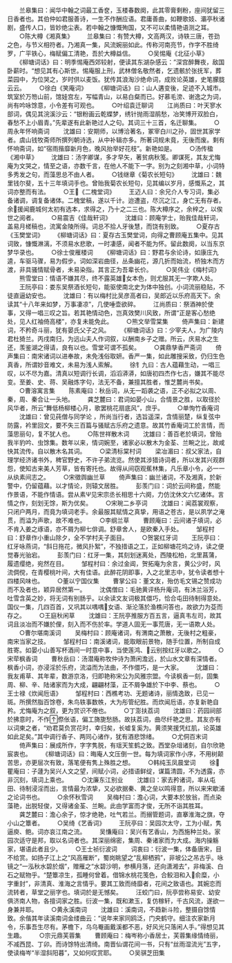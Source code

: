 <!-- { "loadSidebar": true } -->
　　兰皋集曰：闻华中翰之词最工香奁，玉楼春数阕，此其零膏剩粉，座间犹留三日香者也。其伯仲如君服善诗，一生不作酬应语。君庸善曲，如鞭歌妓、灞亭秋诸剧，盛传人口，皆妙绝尘表。若中翰之慷慨殉国，又不可以柔情艳语测之耳。
　　○陈大樽《湘真集》
　　兰皋集曰：有赞大樽，文高两汉，诗轶三唐，苍劲之色，与节义相符者。乃湘真一集，风流婉丽如此。传称河南亮节，作字不胜绮罗，广平铁心，梅赋偏工清艳，吾於大樽益信。
　　○吴惕庵《北征小草》
　　《柳塘词话》曰：明季惕庵西郊较射，便读其东湖杂感云：”深宫醉舞夜，敌国卧薪时。“想见其有心斯世。惕庵服上刑，武林僧名敬然者，乞遗骸於张抚军，葬菜园中，为位哭之，岁时供以麦饭。犹传其浪淘沙绝命词，成败论英雄，史笔朦胧云云。
　　○徐白《笑庵词》
　　《柳塘词话》曰：山人遘变後，足迹不入城市。筑室於万笏山前，馆娃宫左，写幅青山，以易白粲而已。好慕毛滂、谢逸之为词，尚有吟咏馀意，小令差有可观也。
　　○叶绍袁迁聊词
　　江尚质曰：叶天寥水部词，偶见其浣溪沙云：“银粉画云乾蝶梦，绣针抛雨湿鹃愁，冶笑博开双脸白，春愁不上小眉青。”先辈遂有此新艳过人之句。其词三十三首，名迁聊集。
　　○周永年怀响斋词
　　沈雄曰：安期师，以博洽著名，冢宰白川之孙，固世其家学者。虞山钱牧斋师所撰列朝诗选，从中补辑亦多。所著词规未竟，无後而废。剩有怀响斋词，如“宿雨揩靡新月色，晚风抬举好花枝”。新艳如是。
　　○汤传楹《湘中草》
　　沈雄曰：汤字卿谋，多才早矢，著贫病秋笺。卿谋死，其友尤悔庵为文哭之，情至之语，亦数千言，在他人不能下一字。别为之刻湘中草，小词特多秀发之句，而藻思总不由人者。
　　○钱继章《菊农长短句》
　　沈雄曰：魏里钱尔斐，五十三年填词手也。曾贻我菊农长短句，见其编以岁月，感慨系之，其词亦整而有法。
　　○王《二槐堂词》
　　王迈人曰：余兄介人专习词，集必备诸调，调复备诸体。二槐堂稿，遂以千计。迨遭盗，尽沉之江，身亡无有存者。余援闻鹿城何太初有选本，求得之，乃十之二三也。陈大樽序之，余梓之，以俟世之阅者。
　　○易震吉《佳哉轩词》
　　沈雄曰：顾庵学士，贻我佳哉轩词，盖易月槎稿也，流寓金陵所得。词总不拾人牙後慧，而饶有别致。
　　○夏存古《玉樊堂词》
　　《柳塘词话》曰：夏存古玉樊堂词，向得之曹顾庵五集中。见其词致，慷慨淋漓，不须易水悲歌，一时凄感，闻者不能为怀。留此数阕，以当东京梦华录也。
　　○徐士俊雁楼词
　　《柳塘词话》曰：野君与余论诗，如康庄九逵，车驱马骤，易为假步。词如深岩曲径，丛条幽花，源几折而始流，桥独木而方渡，非具骚情赋骨者，未易染指。其言正为吾辈长价。
　　○吴伟业《梅村词》
　　熊雪堂曰：情语不嫌其尽，终不露英雄女本色，则尤服其无一字欺人处。
　　王阮亭曰：娄东吴祭酒长短句，能驱使南北史为体中独创。小词流丽稳贴，不徒直逼幼安也。
　　沈雄曰：有以梅村比吴彦高者曰，吴郎近以乐府高天下。余读其“十八年来如梦，万事凄凉”，几使唾壶欲碎。
　　江尚质曰：祭酒神於使事，又得一唱三叹之旨。若其艳情动色，岂真效樊川风致，所谓“正是客心愁绝处，见人红袖倚高楼”，亦复未能免此。
　　○熊文举雪棠集
　　倚声集曰：新建词，不矜奇斗丽，犹有晏氏父子之风。
　　《柳塘词话》曰：少宰夫人，为广陵内君杜猗兰。丙戌南归，为远山夫人作词叙，以酬南乡子之赠。所云，庆易水之生还，羡鉴湖之得请，良有以也。雪堂可谓不孤矣。
　　○龚鼎孳香严斋词
　　倚声集曰：南宋诸词以进奉故，未免浅俗取妍。香严一集，如此雕搜采致，仍归生色真香，所谓妙音难文，未易为浅人索解。
　　徐钅九曰：古人蕴藉生动，一唱三叹，以不尽为嘉。清真以短调行长调，滔滔漭漭，如唐初四杰作七古，嫌其不能尽变。至姜、史、蒋、吴融炼字句，法无不备，兼擅其胜者，惟芝麓尚书矣。
　　○曹溶寓言集
　　陈素庵曰：秋岳词，从无一蹈袭之语，正不必拟之以周、秦，周、秦合让一头地。
　　龚芝麓曰：君词如晏小山，合情景之胜，以取径於风华者，所云“舞低杨柳楼心月，歌罢桃花扇底风”，庶乎。
　　○单恂竹香庵词
　　沈雄曰：曾见莼僧与同学论  ，所尚当行者，选旨遥深，含情丽楚，纵复弦中防露，衿里回文，要不失三百篇与骚赋古乐府之遗意。故其竹香庵词工於言情，而藻思丽句，复不犹人也。
　　○陈世祥散木词
　　沈雄曰：善百老於填词，曾贻我半豹吟、虫馀集。数年以来，情词婉至，诸家必以散木为金荃、兰畹之比，故咸快其流传。自以散木名其词。
　　○梁清标棠村词
　　梁冶湄曰：叔父家法，自理学经济诸书外，稗官野史，不许子弟流览。然使其涉猎诗词者，所以发其兴观群怨，使知古来美人芳草，皆有寄托也。故得从间窃观蕉林集，凡乐章小令，必一一从纨素间志之。
　　○宋徵舆幽兰草
　　倚声集曰：幽兰诸词，不及湘真，於新警中，仍留蕴藉。以才情论，则辕文居胜。
　　彭羡门曰：词於云间称盛，然能作景语，不能作情语。尝从素Ψ见宋宗丞长相思十六阕，力仿沈休文六忆诸体。言情之作，刻划无馀，斯为优矣。
　　○宋琬二乡亭词
　　沈雄曰：闻荔裳观察，只闭户两月，而竟为填词老手。余最服其赋情之真挚，用语之苍古，是以夙学之淹贯，而溢为声歌，故不难也。
　　○李纲兰草
　　曹顾庵曰：云间诸子填词，必不肯入姜之琢语，亦不屑为柳七俳调。舒章舍人，是欧秦入手处。
　　邹程村曰：舒章作小重山除夕，全不学村夫子面目。
　　○贺裳红牙词
　　王阮亭曰：红牙咏燕词，“斜日拖花，微风扑絮”，不独措语之工，正如柳塘花坞之诗，读之便觉春光骀宕。
　　彭羡门曰：红牙一集，其刻划迷离处，西陵松柏，北里菖蒲，履遗缨绝，宛然在目。
　　邹程村曰：余过金阊，贺拓庵为余言，黄公少时，风流倜傥，在青樱桃叶间，大有佳语。此醉花阴即事，入之北里志中，犹令读者想十四楼风味也。
　　○董以宁国仪集
　　曹掌公曰：董文友，殆仿毛文锡之赞成功而不及者也，颖异居然第一。
　　沈偶僧曰：毛驰黄评杨升庵词，有沐兰浴芳，吐雪含英之妙，将无词有别肠乎。以余读文友词极其儇巧，恰合屯田待制得意处。国仪一集，几四百首，又巩其以喁喁女语、渐沦落於渔樵问答也，故欲力为芟而存之。
　　○王庭秋闲草
　　沈雄曰：王阮亭推服方百五言，逼真韦左司，故其词且淡冶而不嫌於俚，刻入而不伤於率。学道人固无一事荒唐，无一语欺人处。
　　○曹尔堪南溪词
　　吴梅村曰：顾庵诸词，有渭南之萧散，无後村之粗豪，南宋当家之技。
　　邹程村曰：南溪诸词，能取眼前景物，随手位置，所制自成胜寄。如晏小山善写杯酒间一时意中事，当使莲鸿、云别按红牙以歌之。
　　○宋荦枫香词
　　曹秋岳曰：汤潜庵称牧仲诗为萧闲澹远，於山水文章有深情者。枫香小词，亦浸淫於乐府，流溢而为法曲，不作儇巧，是一大家。
　　沈雄曰：我友甫草、其年辈，数游京洛，归即艳称宋公为风雅宗盟。今读枫香一刻，固集周、柳、辛、陆诸家而为大成，翩翩材藻，正不屑争雄於下中李、蔡也。
　　○王士禄《炊闻卮语》
　　邹程村曰：西樵考功、无题诸诗，丽情逸致，已见一斑。所撰然脂百馀卷，朱鸟轶事数帙，大为彤管纪胜。而炊闻卮语，亦复新艳自矜。尤悔庵为之叙，更为赏识不倦也。
　　○丁澎扶荔词
　　沈雄曰：药园祠部於拂意时，不作傺伥语，偏工旖旎愁肠。故扶荔词，曲尽纤艳之思。其友亦有以词柬之者，“劝君莫负赏花时，幸归矣，长嘘复奚为。黄须笑援凭红肌，论英雄如此足矣。”其中调行香子、两同心诸作，犹有酒悲馀绪。
　　○尤侗百末词
　　倚声集曰：展成所作，字字隽脱，有瑶天笙鹤之致。西堂杂俎诸刻，自尔欣艳宸衷也。
　　《柳塘词话》曰：晦庵人文压倒一世。每为填词家作小序，不用树颠苦思，亦更层次有致，落笔便有隽上殊胜之想。
　　○韩纯玉凤晨堂词
　　徐瞿庵曰：子蘧为吴兴人文之望，间赋小词，必措语鲜绽，谋篇清圆，不为透露，亦非沉刻，填词上乘也。
　　○沈廉东江别业
　　沈雄曰：家去矜诸词，率从屯田、待制浸淫而出，言情最为浓挚，又必欲据秦、黄之垒以鸣得意，所以来宋歇浦之论词书也。
　　○余怀秋雪词
　　吴梅村曰：澹心词，大要本於放翁，而点染藻艳，出脱轻俊，又得诸金荃、兰畹。此由学富而才俊，无所不诣其胜耳。
　　龚芝麓曰：澹心余子，惊才绝艳，吐气若兰。而搦管题词，直搴淮海之旗，夺小山之簟者。
　　○吴绮《艺香词》
　　王阮亭曰：吴园次太守，工为小赋，隽逼庾、鲍。词亦哀江南之流。
　　吴慊庵曰：吴兴有艺香山，为西施种兰处。家园次适守是邦，取以名词者也。其深丽绵密，集周、秦诸家而为大成。海内操觞家，堪语此者且少。
　　○王士祯衍波词
　　词衷曰：衍波一集，体备唐宋，目不给赏。如扬子江上之“风高雁断”，蜀岗眺望之“乱柳栖鸦”，非坡公之吊古乎。咏镜之“一泓秋水碧於烟”，赠雁之“水碧沙明，参横月落，还向潇湘去”，非梅溪、白石之赋物乎。“楚簟凉生，孤睡何曾着。借锦水桃花笺色，合鲛泪和入俞糜，小字重封”，非清真、淮海之言情乎。要其工致而绮靡者，花间之致语也。其婉恋而流转者，草堂之丽字也。填词於是无憾矣。
　　汪蛟门曰，阮亭尝称易安、幼安俱济南人物，各擅词家之胜。衍波一集，既和漱玉，复仿稼轩，千古风流，遂欲一身兼并耶。
　　○黄永溪南词
　　沈雄曰：溪南词，不趋新斗险，整摄自馀情致。余偕其年读溪南词金缕曲云：“说年来家同鸥泛，门央鹤守。细注农家新月令，乐事吾生尽有。茅檐下，乌乌罨画戴溪都不恶，好风光只落闲人手。”得想见其生趣。
　　○宗元鼎芙蓉集
　　曹顾庵曰：梅岑称小香居士，芙蓉集缘情绮丽，不减西昆、丁卯。而诗馀特出清绮。南晋仙谓花间一书，只有“丝雨湿流光”五字，使读梅岑“半湿斜阳暮”，又如何叹赏耶。
　　○吴骐芝田集
